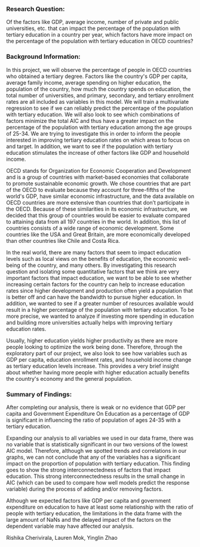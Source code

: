 ### Research Question: 

Of the factors like GDP, average income, number of private and public universities, etc. that can impact the percentage of the population with tertiary education in a country per year, which factors have more impact on the percentage of the population with tertiary education in OECD countries?


### Background Information:

In this project, we will observe the percentage of people in OECD countries who obtained a tertiary degree. Factors like the country's GDP per capita, average family income, average spending on higher education, the population of the country, how much the country spends on education, the total number of universities, and primary, secondary, and tertiary enrollment rates are all included as variables in this model. We will train a multivariate regression to see if we can reliably predict the percentage of the population with tertiary education. We will also look to see which combinations of factors minimize the total AIC and thus have a greater impact on the percentage of the population with tertiary education among the age groups of 25-34. We are trying to investigate this in order to inform the people interested in improving tertiary education rates on which areas to focus on and target. In addition, we want to see if the population with tertiary education stimulates the increase of other factors like GDP and household income. 

OECD stands for Organization for Economic Cooperation and Development and is a group of countries with market-based economies that collaborate to promote sustainable economic growth. We chose countries that are part of the OECD to evaluate because they account for three-fifths of the world's GDP, have similar economic infrastructure, and the data available on OECD countries are more extensive than countries that don’t participate in the OECD. Because of these similarities in its economic infrastructure, we decided that this group of countries would be easier to evaluate compared to attaining data from all 197 countries in the world. In addition, this list of countries consists of a wide range of economic development. Some countries like the USA and Great Britain, are more economically developed than other countries like Chile and Costa Rica. 

In the real world, there are many factors that seem to impact education levels such as local views on the benefits of education, the economic well-being of the country, and many others. By investigating this research question and isolating some quantitative factors that we think are very important factors that impact education, we want to be able to see whether increasing certain factors for the country can help to increase education rates since higher development and production often yield a population that is better off and can have the bandwidth to pursue higher education. In addition, we wanted to see if a greater number of resources available would result in a higher percentage of the population with tertiary education. To be more precise, we wanted to analyze if investing more spending in education and building more universities actually helps with improving tertiary education rates. 

Usually, higher education yields higher productivity as there are more people looking to optimize the work being done. Therefore, through the exploratory part of our project, we also look to see how variables such as GDP per capita, education enrollment rates, and household income change as tertiary education levels increase. This provides a very brief insight about whether having more people with higher education actually benefits the country's economy and the general population. 


### Summary of Findings:

After completing our analysis, there is weak or no evidence that GDP per capita and Government Expenditure On Education as a percentage of GDP is significant in influencing the ratio of population of ages 24-35 with a tertiary education. 

Expanding our analysis to all variables we used in our data frame, there was no variable that is statistically significant in our two versions of the lowest AIC model. Therefore, although we spotted trends and correlations in our graphs, we can not conclude that any of the variables has a significant impact on the proportion of population with tertiary education. This finding goes to show the strong interconnectedness of factors that impact education. This strong interconnectedness results in the small change in AIC (which can be used to compare how well models predict the response variable) during the process of adding and/or removing factors.

Although we expected factors like GDP per capita and government expenditure on education to have at least some relationship with the ratio of people with tertiary education, the limitations in the data frame with the large amount of NaNs and the delayed impact of the factors on the dependent variable may have affected our analysis. 


Rishika Cherivirala, Lauren Mok, Yinglin Zhao
